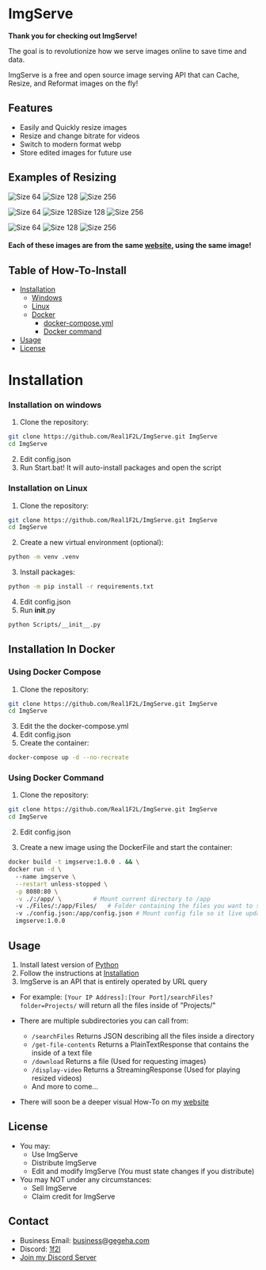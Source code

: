 # ImgServe
**Thank you for checking out ImgServe!**

The goal is to revolutionize how we serve images online to save time and data.

ImgServe is a free and open source image serving API that can Cache, Resize, and Reformat images on the fly!

## Features
- Easily and Quickly resize images
- Resize and change bitrate for videos
- Switch to modern format webp
- Store edited images for future use
 
## Examples of Resizing
![Size 64](https://imgserve.gegeha.com/download?size=64&file=images/index/chopper/3.png)
![Size 128](https://imgserve.gegeha.com/download?size=128&file=images/index/chopper/3.png)
![Size 256](https://imgserve.gegeha.com/download?size=256&file=images/index/chopper/3.png)

![Size 64](https://imgserve.gegeha.com/download?size=64&file=images/index/chopper/2.png)
![Size 128Size 128](https://imgserve.gegeha.com/download?size=128&file=images/index/chopper/2.png)
![Size 256](https://imgserve.gegeha.com/download?size=256&file=images/index/chopper/2.png)

![Size 64](https://imgserve.gegeha.com/download?size=64&file=images/index/chopper/1.png)
![Size 128](https://imgserve.gegeha.com/download?size=128&file=images/index/chopper/1.png)
![Size 256](https://imgserve.gegeha.com/download?size=256&file=images/index/chopper/1.png)

#### Each of these images are from the same [website](https://www.gegeha.com), using the same image!

## Table of How-To-Install 
- [Installation](#Installation)
  - [Windows](#Installation-on-windows)
  - [Linux](#Installation-on-Linux)
  - [Docker](#Installation-In-Docker)
    - [docker-compose.yml](#using-docker-compose)
    - [Docker command](#Using-Docker-Command)
- [Usage](#usage)
- [License](#license)

# Installation

### Installation on windows

1. Clone the repository:
  ```bash
  git clone https://github.com/Real1F2L/ImgServe.git ImgServe
  cd ImgServe
  ```
2. Edit config.json
3. Run Start.bat! It will auto-install packages and open the script

### Installation on Linux

1. Clone the repository:
  ```bash
  git clone https://github.com/Real1F2L/ImgServe.git ImgServe
  cd ImgServe
  ```
2. Create a new virtual environment (optional):
 ```bash
 python -m venv .venv
 ```
3. Install packages:
 ```bash
 python -m pip install -r requirements.txt
 ```
4. Edit config.json
5. Run __init__.py
  ```bash
  python Scripts/__init__.py
  ```

## Installation In Docker

### Using Docker Compose

1. Clone the repository:
  ```bash
  git clone https://github.com/Real1F2L/ImgServe.git ImgServe
  cd ImgServe
  ```
3. Edit the the docker-compose.yml
4. Edit config.json
5. Create the container:
 ```Bash
 docker-compose up -d --no-recreate
 ```

### Using Docker Command

1. Clone the repository:
  ```bash
  git clone https://github.com/Real1F2L/ImgServe.git ImgServe
  cd ImgServe
  ```

2. Edit config.json

3. Create a new image using the DockerFile and start the container:

 ```bash
 docker build -t imgserve:1.0.0 . && \
 docker run -d \ 
   --name imgserve \
   --restart unless-stopped \
   -p 8080:80 \
   -v ./:/app/ \         # Mount current directory to /app
   -v ./Files/:/app/Files/   # Folder containing the files you want to share
   -v ./config.json:/app/config.json # Mount config file so it live updates
   imgserve:1.0.0
 ```
 
## Usage
1. Install latest version of [Python](https://www.python.org/downloads/)
2. Follow the instructions at [Installation](#Installation)
3. ImgServe is an API that is entirely operated by URL query
  - For example: `[Your IP Address]:[Your Port]/searchFiles?folder=Projects/` will return all the files inside of "Projects/"
    
  - There are multiple subdirectories you can call from:
     - `/searchFiles` Returns JSON describing all the files inside a directory
     - `/get-file-contents` Returns a PlainTextResponse that contains the inside of a text file
     - `/download` Returns a file (Used for requesting images)
     - `/display-video` Returns a StreamingResponse (Used for playing resized videos)
     - And more to come...
   
  - There will soon be a deeper visual How-To on my [website](https://www.gegeha.com)

## License
- You may:
  - Use ImgServe
  - Distribute ImgServe
  - Edit and modify ImgServe (You must state changes if you distribute)
- You may NOT under any circumstances:
  - Sell ImgServe
  - Claim credit for ImgServe

## Contact
- Business Email: [business@gegeha.com](mailto:business@gegeha.com)
- Discord: [1f2l](https://discord.com/users/686579767813734412)
- [Join my Discord Server](https://discord.com/invite/RHt7wvmfEp)
